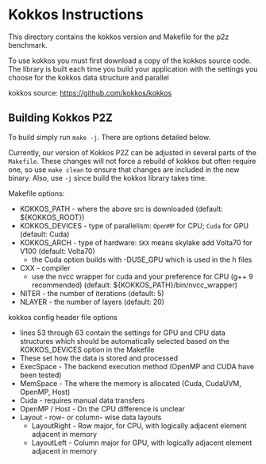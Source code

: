 # Kokkos Instructions

This directory contains the kokkos version and Makefile for the p2z benchmark.

To use kokkos you must first download a copy of the kokkos source code. The 
library is built each time you build your application with the settings you
choose for the kokkos data structure and parallel 

kokkos source: https://github.com/kokkos/kokkos

## Building Kokkos P2Z

To build simply run `make -j`. There are options detailed below.

Currently, our version of Kokkos P2Z can be adjusted in several parts of the 
`Makefile`. These changes will not force a rebuild of kokkos but often require
one, so use `make clean` to ensure that changes are included in the new binary.
Also, use `-j` since build the kokkos library takes time.

Makefile options:
* KOKKOS_PATH - where the above src is downloaded (default: ${KOKKOS_ROOT})
* KOKKOS_DEVICES - type of parallelism: `OpenMP` for CPU; `Cuda` for GPU
                   (default: Cuda)
* KOKKOS_ARCH - type of hardware: `SKX` means skylake add Volta70 for V100
                (default: Volta70)
  * the Cuda option builds with -DUSE_GPU which is used in the h files
* CXX - compiler 
  * use the nvcc wrapper for cuda and your preference for CPU (g++ 9 recommended)
    (default: ${KOKKOS_PATH}/bin/nvcc_wrapper)
* NITER - the number of iterations (default: 5)
* NLAYER - the number of layers (default: 20) 

kokkos config header file options
* lines 53 through 63 contain the settings for GPU and CPU data structures which 
should be automatically selected based on the KOKKOS_DEVICES option in the Makefile
* These set how the data is stored and processed
*  ExecSpace - The backend execution method (OpenMP and CUDA have been tested)
*  MemSpace - The where the memory is allocated (Cuda, CudaUVM, OpenMP, Host)
  * Cuda - requires manual data transfers 
  * OpenMP / Host - On the CPU difference is unclear
* Layout - row- or column- wise data layouts
  * LayoutRight - Row major, for CPU, with logically adjacent element adjacent in memory
  * LayoutLeft - Column major for GPU, with logically adjacent element adjacent in memory




